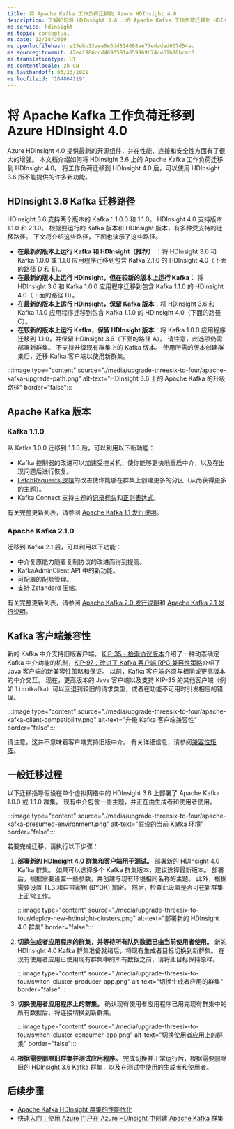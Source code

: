 ```yaml
---
title: 将 Apache Kafka 工作负荷迁移到 Azure HDInsight 4.0
description: 了解如何将 HDInsight 3.6 上的 Apache Kafka 工作负荷迁移到 HDInsight 4.0。
ms.service: hdinsight
ms.topic: conceptual
ms.date: 12/18/2019
ms.openlocfilehash: e15ebb13aee0e5dd814688ae77edaded667d54ac
ms.sourcegitcommit: 42e4f986ccd4090581a059969b74c461b70bcac0
ms.translationtype: HT
ms.contentlocale: zh-CN
ms.lasthandoff: 03/23/2021
ms.locfileid: "104864119"
---
```

# <a name="migrate-apache-kafka-workloads-to-azure-hdinsight-40"></a>将 Apache Kafka 工作负荷迁移到 Azure HDInsight 4.0

Azure HDInsight 4.0 提供最新的开源组件，并在性能、连接和安全性方面有了很大的增强。 本文档介绍如何将 HDInsight 3.6 上的 Apache Kafka 工作负荷迁移到 HDInsight 4.0。 将工作负荷迁移到 HDInsight 4.0 后，可以使用 HDInsight 3.6 所不能提供的许多新功能。

## <a name="hdinsight-36-kafka-migration-paths"></a>HDInsight 3.6 Kafka 迁移路径

HDInsight 3.6 支持两个版本的 Kafka：1.0.0 和 1.1.0。 HDInsight 4.0 支持版本 1.1.0 和 2.1.0。 根据要运行的 Kafka 版本和 HDInsight 版本，有多种受支持的迁移路径。 下文将介绍这些路径，下图也演示了这些路径。

* **在最新的版本上运行 Kafka 和 HDInsight（推荐）** ：将 HDInsight 3.6 和 Kafka 1.0.0 或 1.1.0 应用程序迁移到包含 Kafka 2.1.0 的 HDInsight 4.0（下面的路径 D 和 E）。
* **在最新的版本上运行 HDInsight，但在较新的版本上运行 Kafka：** 将 HDInsight 3.6 和 Kafka 1.0.0 应用程序迁移到包含 Kafka 1.1.0 的 HDInsight 4.0（下面的路径 B）。
* **在最新的版本上运行 HDInsight，保留 Kafka 版本**：将 HDInsight 3.6 和 Kafka 1.1.0 应用程序迁移到包含 Kafka 1.1.0 的 HDInsight 4.0（下面的路径 C）。
* **在较新的版本上运行 Kafka，保留 HDInsight 版本**：将 Kafka 1.0.0 应用程序迁移到 1.1.0，并保留 HDInsight 3.6（下面的路径 A）。 请注意，此选项仍需部署新群集。 不支持升级现有群集上的 Kafka 版本。 使用所需的版本创建群集后，迁移 Kafka 客户端以使用新群集。

:::image type="content" source="./media/upgrade-threesix-to-four/apache-kafka-upgrade-path.png" alt-text="HDInsight 3.6 上的 Apache Kafka 的升级路径" border="false":::

## <a name="apache-kafka-versions"></a>Apache Kafka 版本

### <a name="kafka-110"></a>Kafka 1.1.0
  
从 Kafka 1.0.0 迁移到 1.1.0 后，可以利用以下新功能：

* Kafka 控制器的改进可以加速受控关机，使你能够更快地重启中介，以及在出现问题后进行恢复。 
* [FetchRequests 逻辑](https://issues.apache.org/jira/browse/KAFKA-6254)的改进使你能够在群集上创建更多的分区（从而获得更多的主题）。 
* Kafka Connect 支持主题的[记录标头](https://issues.apache.org/jira/browse/KAFKA-5142)和[正则表达式](https://issues.apache.org/jira/browse/KAFKA-3073)。 

有关完整更新列表，请参阅 [Apache Kafka 1.1 发行说明](https://archive.apache.org/dist/kafka/1.1.0/RELEASE_NOTES.html)。

### <a name="apache-kafka-210"></a>Apache Kafka 2.1.0

迁移到 Kafka 2.1 后，可以利用以下功能：

* 中介复原能力随着复制协议的改进而得到提高。
* KafkaAdminClient API 中的新功能。
* 可配置的配额管理。
* 支持 Zstandard 压缩。

有关完整更新列表，请参阅 [Apache Kafka 2.0 发行说明](https://archive.apache.org/dist/kafka/2.0.0/RELEASE_NOTES.html)和 [Apache Kafka 2.1 发行说明](https://archive.apache.org/dist/kafka/2.1.0/RELEASE_NOTES.html)。

## <a name="kafka-client-compatibility"></a>Kafka 客户端兼容性

新的 Kafka 中介支持旧版客户端。 [KIP-35 - 检索协议版本](https://cwiki.apache.org/confluence/display/KAFKA/KIP-35+-+Retrieving+protocol+version)介绍了一种动态确定 Kafka 中介功能的机制，[KIP-97：改进了 Kafka 客户端 RPC 兼容性策略](https://cwiki.apache.org/confluence/display/KAFKA/KIP-97%3A+Improved+Kafka+Client+RPC+Compatibility+Policy)介绍了 Java 客户端的新兼容性策略和保证。 以前，Kafka 客户端必须与相同或更高版本的中介交互。 现在，更高版本的 Java 客户端以及支持 KIP-35 的其他客户端（例如 `librdkafka`）可以回退到较旧的请求类型，或者在功能不可用时引发相应的错误。

:::image type="content" source="./media/upgrade-threesix-to-four/apache-kafka-client-compatibility.png" alt-text="升级 Kafka 客户端兼容性" border="false":::

请注意，这并不意味着客户端支持旧版中介。  有关详细信息，请参阅[兼容性矩阵](https://cwiki.apache.org/confluence/display/KAFKA/Compatibility+Matrix)。

## <a name="general-migration-process"></a>一般迁移过程

以下迁移指导假设在单个虚拟网络中的 HDInsight 3.6 上部署了 Apache Kafka 1.0.0 或 1.1.0 群集。 现有中介包含一些主题，并正在由生成者和使用者使用。

:::image type="content" source="./media/upgrade-threesix-to-four/apache-kafka-presumed-environment.png" alt-text="假设的当前 Kafka 环境" border="false":::

若要完成迁移，请执行以下步骤：

1. **部署新的 HDInsight 4.0 群集和客户端用于测试。** 部署新的 HDInsight 4.0 Kafka 群集。 如果可以选择多个 Kafka 群集版本，建议选择最新版本。 部署后，根据需要设置一些参数，并创建与现有环境相同名称的主题。 此外，根据需要设置 TLS 和自带密钥 (BYOK) 加密。 然后，检查此设置是否可在新群集上正常工作。

    :::image type="content" source="./media/upgrade-threesix-to-four/deploy-new-hdinsight-clusters.png" alt-text="部署新的 HDInsight 4.0 群集" border="false":::

1. **切换生成者应用程序的群集，并等待所有队列数据已由当前使用者使用。** 新的 HDInsight 4.0 Kafka 群集准备就绪后，将现有生成者目标切换到新群集。 在现有使用者应用已使用现有群集中的所有数据之前，请将此目标保持原样。

    :::image type="content" source="./media/upgrade-threesix-to-four/switch-cluster-producer-app.png" alt-text="切换生成者应用的群集" border="false":::

1. **切换使用者应用程序上的群集。** 确认现有使用者应用程序已用完现有群集中的所有数据后，将连接切换到新群集。

    :::image type="content" source="./media/upgrade-threesix-to-four/switch-cluster-consumer-app.png" alt-text="切换使用者应用上的群集" border="false":::

1. **根据需要删除旧群集并测试应用程序。** 完成切换并正常运行后，根据需要删除旧的 HDInsight 3.6 Kafka 群集，以及在测试中使用的生成者和使用者。

## <a name="next-steps"></a>后续步骤

* [Apache Kafka HDInsight 群集的性能优化](apache-kafka-performance-tuning.md)
* [快速入门：使用 Azure 门户在 Azure HDInsight 中创建 Apache Kafka 群集](apache-kafka-get-started.md)
